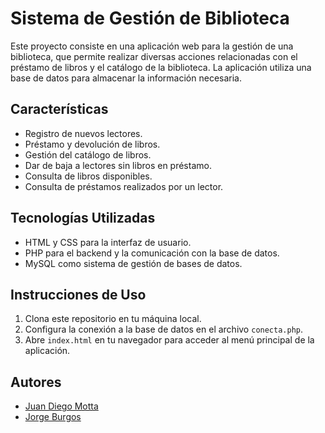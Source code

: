 # Sistema de Gestión de Biblioteca

Este proyecto consiste en una aplicación web para la gestión de una biblioteca, que permite realizar diversas acciones relacionadas con el préstamo de libros y el catálogo de la biblioteca. 
La aplicación utiliza una base de datos para almacenar la información necesaria.

## Características

- Registro de nuevos lectores.
- Préstamo y devolución de libros.
- Gestión del catálogo de libros.
- Dar de baja a lectores sin libros en préstamo.
- Consulta de libros disponibles.
- Consulta de préstamos realizados por un lector.

## Tecnologías Utilizadas

- HTML y CSS para la interfaz de usuario.
- PHP para el backend y la comunicación con la base de datos.
- MySQL como sistema de gestión de bases de datos.

## Instrucciones de Uso

1. Clona este repositorio en tu máquina local.
2. Configura la conexión a la base de datos en el archivo `conecta.php`.
3. Abre `index.html` en tu navegador para acceder al menú principal de la aplicación.

## Autores

- [Juan Diego Motta](https://github.com/JuanDiegoMotta)
- [Jorge Burgos](https://github.com/jorgeBurgosBr)
